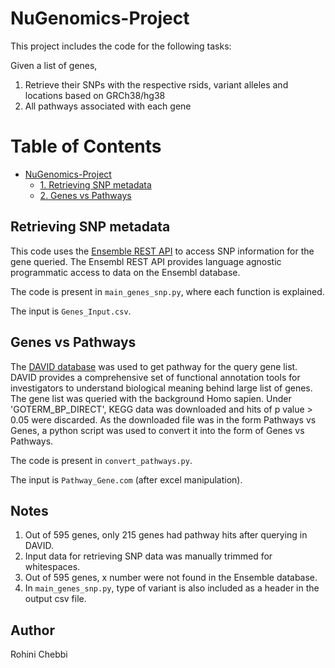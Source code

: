 # NuGenomics-Project
This project includes the code for the following tasks: 

Given a list of genes, 
1. Retrieve their SNPs with the respective rsids, variant alleles and locations based on GRCh38/hg38 
2. All pathways associated with each gene

Table of Contents
=================

   * [NuGenomics-Project](#nugenomics-project)
      * [1. Retrieving SNP metadata](#1-Retrieving-SNP-metadata)
      * [2. Genes vs Pathways](#1-Genes-vs-Pathways)

## Retrieving SNP metadata
This code uses the [Ensemble REST API](https://github.com/Ensembl/ensembl-rest/wiki) to access SNP information for the gene queried. The Ensembl REST API 
provides language agnostic programmatic access to data on the Ensembl database. 

The code is present in ```main_genes_snp.py```, where each function is explained. 

The input is ```Genes_Input.csv```.


## Genes vs Pathways
The [DAVID database](https://david.ncifcrf.gov/) was used to get pathway for the query gene list. DAVID provides a comprehensive set of 
functional annotation tools for investigators to understand biological meaning behind large list of genes.
The gene list was queried with the background Homo sapien. Under 'GOTERM_BP_DIRECT', KEGG data was downloaded and hits of p value > 0.05 
were discarded. As the downloaded file was in the form Pathways vs Genes, a python script was used to convert it into the form of Genes vs Pathways.

The code is present in ```convert_pathways.py```.

The input is ```Pathway_Gene.com``` (after excel manipulation). 

## Notes
1. Out of 595 genes, only 215 genes had pathway hits after querying in DAVID.
2. Input data for retrieving SNP data was manually trimmed for whitespaces.
3. Out of 595 genes, x number were not found in the Ensemble database.
4. In ```main_genes_snp.py```, type of variant is also included as a header in the output csv file.

## Author
Rohini Chebbi 
